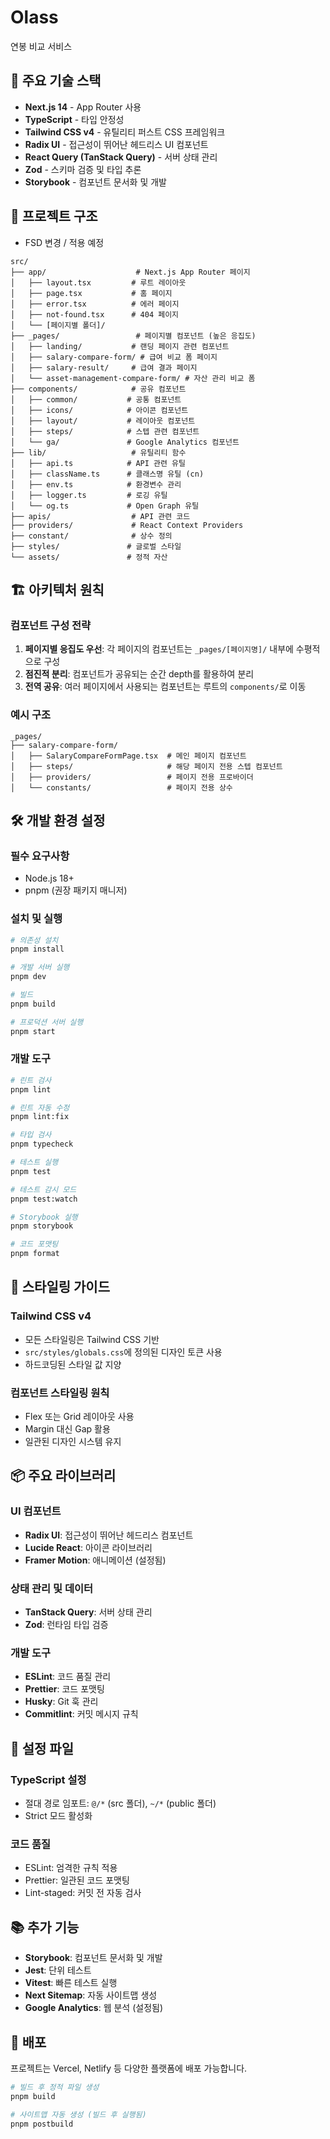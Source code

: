 # Olass

연봉 비교 서비스

## 🚀 주요 기술 스택

- **Next.js 14** - App Router 사용
- **TypeScript** - 타입 안정성
- **Tailwind CSS v4** - 유틸리티 퍼스트 CSS 프레임워크
- **Radix UI** - 접근성이 뛰어난 헤드리스 UI 컴포넌트
- **React Query (TanStack Query)** - 서버 상태 관리
- **Zod** - 스키마 검증 및 타입 추론
- **Storybook** - 컴포넌트 문서화 및 개발

## 📁 프로젝트 구조

- FSD 변경 / 적용 예정

```
src/
├── app/                    # Next.js App Router 페이지
│   ├── layout.tsx         # 루트 레이아웃
│   ├── page.tsx           # 홈 페이지
│   ├── error.tsx          # 에러 페이지
│   ├── not-found.tsx      # 404 페이지
│   └── [페이지별 폴더]/
├── _pages/                 # 페이지별 컴포넌트 (높은 응집도)
│   ├── landing/           # 랜딩 페이지 관련 컴포넌트
│   ├── salary-compare-form/ # 급여 비교 폼 페이지
│   ├── salary-result/     # 급여 결과 페이지
│   └── asset-management-compare-form/ # 자산 관리 비교 폼
├── components/            # 공유 컴포넌트
│   ├── common/           # 공통 컴포넌트
│   ├── icons/            # 아이콘 컴포넌트
│   ├── layout/           # 레이아웃 컴포넌트
│   ├── steps/            # 스텝 관련 컴포넌트
│   └── ga/               # Google Analytics 컴포넌트
├── lib/                   # 유틸리티 함수
│   ├── api.ts            # API 관련 유틸
│   ├── className.ts      # 클래스명 유틸 (cn)
│   ├── env.ts            # 환경변수 관리
│   ├── logger.ts         # 로깅 유틸
│   └── og.ts             # Open Graph 유틸
├── apis/                  # API 관련 코드
├── providers/             # React Context Providers
├── constant/              # 상수 정의
├── styles/               # 글로벌 스타일
└── assets/               # 정적 자산
```

## 🏗️ 아키텍처 원칙

### 컴포넌트 구성 전략

1. **페이지별 응집도 우선**: 각 페이지의 컴포넌트는 `_pages/[페이지명]/` 내부에 수평적으로 구성
2. **점진적 분리**: 컴포넌트가 공유되는 순간 depth를 활용하여 분리
3. **전역 공유**: 여러 페이지에서 사용되는 컴포넌트는 루트의 `components/`로 이동

### 예시 구조

```
_pages/
├── salary-compare-form/
│   ├── SalaryCompareFormPage.tsx  # 메인 페이지 컴포넌트
│   ├── steps/                     # 해당 페이지 전용 스텝 컴포넌트
│   ├── providers/                 # 페이지 전용 프로바이더
│   └── constants/                 # 페이지 전용 상수
```

## 🛠️ 개발 환경 설정

### 필수 요구사항

- Node.js 18+
- pnpm (권장 패키지 매니저)

### 설치 및 실행

```bash
# 의존성 설치
pnpm install

# 개발 서버 실행
pnpm dev

# 빌드
pnpm build

# 프로덕션 서버 실행
pnpm start
```

### 개발 도구

```bash
# 린트 검사
pnpm lint

# 린트 자동 수정
pnpm lint:fix

# 타입 검사
pnpm typecheck

# 테스트 실행
pnpm test

# 테스트 감시 모드
pnpm test:watch

# Storybook 실행
pnpm storybook

# 코드 포맷팅
pnpm format
```

## 🎨 스타일링 가이드

### Tailwind CSS v4

- 모든 스타일링은 Tailwind CSS 기반
- `src/styles/globals.css`에 정의된 디자인 토큰 사용
- 하드코딩된 스타일 값 지양

### 컴포넌트 스타일링 원칙

- Flex 또는 Grid 레이아웃 사용
- Margin 대신 Gap 활용
- 일관된 디자인 시스템 유지

## 📦 주요 라이브러리

### UI 컴포넌트

- **Radix UI**: 접근성이 뛰어난 헤드리스 컴포넌트
- **Lucide React**: 아이콘 라이브러리
- **Framer Motion**: 애니메이션 (설정됨)

### 상태 관리 및 데이터

- **TanStack Query**: 서버 상태 관리
- **Zod**: 런타임 타입 검증

### 개발 도구

- **ESLint**: 코드 품질 관리
- **Prettier**: 코드 포맷팅
- **Husky**: Git 훅 관리
- **Commitlint**: 커밋 메시지 규칙

## 🔧 설정 파일

### TypeScript 설정

- 절대 경로 임포트: `@/*` (src 폴더), `~/*` (public 폴더)
- Strict 모드 활성화

### 코드 품질

- ESLint: 엄격한 규칙 적용
- Prettier: 일관된 코드 포맷팅
- Lint-staged: 커밋 전 자동 검사

## 📚 추가 기능

- **Storybook**: 컴포넌트 문서화 및 개발
- **Jest**: 단위 테스트
- **Vitest**: 빠른 테스트 실행
- **Next Sitemap**: 자동 사이트맵 생성
- **Google Analytics**: 웹 분석 (설정됨)

## 🚀 배포

프로젝트는 Vercel, Netlify 등 다양한 플랫폼에 배포 가능합니다.

```bash
# 빌드 후 정적 파일 생성
pnpm build

# 사이트맵 자동 생성 (빌드 후 실행됨)
pnpm postbuild
```

